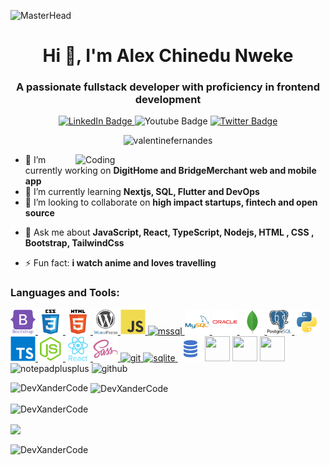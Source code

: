 ![MasterHead](https://previews.123rf.com/images/artinspiring/artinspiring1909/artinspiring190901325/130769932-concetto-di-banner-web-di-sviluppo-frontend-interfaccia-del-sito-web.jpg)

<h1 align="center">Hi 👋, I'm Alex Chinedu Nweke</h1>      
<h3 align="center">A passionate fullstack developer with proficiency in frontend development</h3>
<div id="badges" align='center'>
   <a target='_blank' rel="noreferrer" href="https://www.linkedin.com/in/chinedu-alex-nweke">
     <img src="https://img.shields.io/badge/LinkedIn-blue?style=for-the-badge&logo=linkedin&logoColor=white" alt="LinkedIn Badge"/>
 </a> 
  <img src="https://img.shields.io/badge/YouTube-red?style=for-the-badge&logo=youtube&logoColor=white" alt="Youtube Badge"/>
 <a target='_blank' rel="noreferrer" href='https://twitter.com/XanderDev2'>
  <img src="https://img.shields.io/badge/Twitter-blue?style=for-the-badge&logo=twitter&logoColor=white" alt="Twitter Badge"/>
 </a>
</div>
<p align='center'> 
<img src="https://komarev.com/ghpvc/?username=devxandercode&label=Profile%20views&color=0e75b6&style=flat" alt="valentinefernandes" /> 
</p>

<img align="right" alt="Coding" width="400" src="https://qph.fs.quoracdn.net/main-qimg-fa7b4bdc3b2f73e749e5c2c646d4ae13"> 




<!--
**DevXanderCode/DevXanderCode** is a ✨ _special_ ✨ repository because its `README.md` (this file) appears on your GitHub profile.

Here are some ideas to get you started:
-->
- 🔭 I’m currently working on **DigitHome and BridgeMerchant web and mobile app**
- 🌱 I’m currently learning **Nextjs, SQL, Flutter and DevOps**
- 👯 I’m looking to collaborate on **high impact startups, fintech and open source**
<!-- - 🤔 I’m looking for help with ... -->
- 💬 Ask me about **JavaScript, React, TypeScript, Nodejs, HTML , CSS , Bootstrap, TailwindCss**
<!-- - 📫 How to reach me: ... -->
<!-- - 😄 Pronouns: ... -->
 - ⚡ Fun fact: **i watch anime and loves travelling** 


<h3 align="left">Languages and Tools:</h3>  
<p align="left">
  <a href="https://getbootstrap.com" target="_blank" rel="noreferrer"> 
  <img src="https://raw.githubusercontent.com/devicons/devicon/master/icons/bootstrap/bootstrap-plain-wordmark.svg" alt="bootstrap" width="40" height="40"/> </a> 
  <a href="https://www.w3schools.com/css/" target="_blank" rel="noreferrer"> <img src="https://raw.githubusercontent.com/devicons/devicon/master/icons/css3/css3-original-wordmark.svg" alt="css3" width="40" height="40"/> </a> 
  <a href="https://www.w3.org/html/" target="_blank" rel="noreferrer"> <img src="https://raw.githubusercontent.com/devicons/devicon/master/icons/html5/html5-original-wordmark.svg" alt="html5" width="40" height="40"/> </a> 
  <a href="https://www.wordpress.org" target="_blank" rel="noreferrer"> <img src="https://raw.githubusercontent.com/devicons/devicon/master/icons/wordpress/wordpress-original.svg" alt="wordpress" width="40" height="40"/> </a> 
  <a href="https://developer.mozilla.org/en-US/docs/Web/JavaScript" target="_blank" rel="noreferrer"> <img src="https://raw.githubusercontent.com/devicons/devicon/master/icons/javascript/javascript-original.svg" alt="javascript" width="40" height="40"/> </a> <a href="https://www.microsoft.com/en-us/sql-server" target="_blank" rel="noreferrer"> <img src="https://www.svgrepo.com/show/303229/microsoft-sql-server-logo.svg" alt="mssql" width="40" height="40"/> </a> 
  <a href="https://www.mysql.com/" target="_blank" rel="noreferrer"> <img src="https://raw.githubusercontent.com/devicons/devicon/master/icons/mysql/mysql-original-wordmark.svg" alt="mysql" width="40" height="40"/> </a> <a href="https://www.oracle.com/" target="_blank" rel="noreferrer"> <img src="https://raw.githubusercontent.com/devicons/devicon/master/icons/oracle/oracle-original.svg" alt="oracle" width="40" height="40"/> </a> 
  <a href="https://www.mongodb.com/" target="_blank" rel="noreferrer"> <img src="https://raw.githubusercontent.com/devicons/devicon/master/icons/mongodb/mongodb-original.svg" alt="oracle" width="40" height="40"/> </a> 
  <a href="https://www.postgresql.org" target="_blank" rel="noreferrer"> <img src="https://raw.githubusercontent.com/devicons/devicon/master/icons/postgresql/postgresql-original-wordmark.svg" alt="postgresql" width="40" height="40"/> </a> 
  <a href="https://www.python.org" target="_blank" rel="noreferrer"> <img src="https://raw.githubusercontent.com/devicons/devicon/master/icons/python/python-original.svg" alt="python" width="40" height="40"/> </a> 
  <a href="https://www.typescriptlang.org/" target="_blank" rel="noreferrer"> <img src="https://raw.githubusercontent.com/devicons/devicon/master/icons/typescript/typescript-original.svg" alt="typescript" width="40" height="40"/> </a> 
  <a href="https://nodejs.org/" target="_blank" rel="noreferrer"> <img src="https://raw.githubusercontent.com/devicons/devicon/master/icons/nodejs/nodejs-original.svg" alt="nodejs" width="40" height="40"/> </a> 
  <a href="https://reactjs.org/" target="_blank" rel="noreferrer"> <img src="https://raw.githubusercontent.com/devicons/devicon/master/icons/react/react-original-wordmark.svg" alt="react" width="40" height="40"/> </a> 
  <a href="https://sass-lang.com" target="_blank" rel="noreferrer"> <img src="https://raw.githubusercontent.com/devicons/devicon/master/icons/sass/sass-original.svg" alt="sass" width="40" height="40"/> </a> 
 <!-- <a href="https://spring.io" target="_blank" rel="noreferrer"> <img src="https://raw.githubusercontent.com/devicons/devicon/master/icons/spring/spring-original.svg" alt="sass" width="40" height="40"/> </a>  -->
  <a href="https://git-scm.com/" target="_blank" rel="noreferrer"> <img src="https://www.vectorlogo.zone/logos/git-scm/git-scm-icon.svg" alt="git" width="40" height="40"/> </a> 
  <a href="https://www.sqlite.org/" target="_blank" rel="noreferrer"> <img src="https://www.vectorlogo.zone/logos/sqlite/sqlite-icon.svg" alt="sqlite" width="40" height="40"/> </a> <img alt="SQL" width="40" height="40" src="https://raw.githubusercontent.com/github/explore/80688e429a7d4ef2fca1e82350fe8e3517d3494d/topics/sql/sql.png" /> 
  <img width="40" height="40" src="https://upload.wikimedia.org/wikipedia/commons/thumb/9/9a/Visual_Studio_Code_1.35_icon.svg/1024px-Visual_Studio_Code_1.35_icon.svg.png">
  <img width="40" height="40" src="https://upload.wikimedia.org/wikipedia/en/d/d2/Sublime_Text_3_logo.png">
  <img width="40" height="40"  src="https://github.com/ValentineFernandes/ValentineFernandes/blob/main/Portfolio/atom.png">
  <img alt="notepadplusplus" height="40" width="40" src="https://github.com/ValentineFernandes/ValentineFernandes/blob/main/Portfolio/notepadplusplus.png" />
  <img alt="github" height="40" width="40" src="https://github.com/ValentineFernandes/ValentineFernandes/blob/main/Portfolio/github.png" />
</p>    

<p><img align="left" src="https://github-readme-stats.vercel.app/api/top-langs?username=DevXanderCode&langs_count=20&show_icons=true&locale=en&layout=compact" alt="DevXanderCode" /></p>



<p>&nbsp;<img align="center" src="https://github-readme-stats.vercel.app/api?username=DevXanderCode&show_icons=true&locale=en" alt="DevXanderCode" /></p>


<p>
   <img align="center" src="https://github-readme-streak-stats.herokuapp.com/?user=DevXanderCode" alt="DevXanderCode" /></p>
<p>


<img align="center" src="https://github-profile-summary-cards.vercel.app/api/cards/profile-details?username=DevXanderCode&theme=github" />
</p>
<p>
<img align="center" src="https://github-stats-alpha.vercel.app/api?username=DevXanderCode&bc=ebebeb&ic=0E8AD9" alt="DevXanderCode" />
</p>
<!-- -->
  




